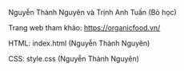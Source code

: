Nguyễn Thành Nguyên và Trịnh Anh Tuấn (Bỏ học)

Trang web tham khảo: https://organicfood.vn/

HTML: index.html (Nguyễn Thành Nguyên)

CSS: style.css (Nguyễn Thành Nguyên)
